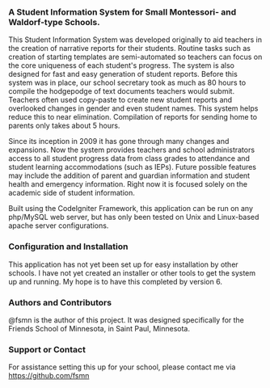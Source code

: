 ### A Student Information System for Small Montessori- and Waldorf-type Schools.
This Student Information System was developed originally to aid teachers in the creation of narrative reports for their students. Routine tasks such as creation of starting templates are semi-automated so teachers can focus on the core uniqueness of each student's progress. The system is also designed for fast and easy generation of student reports. Before this system was in place, our school secretary took as much as 80 hours to compile the hodgepodge of text documents teachers would submit. Teachers often used copy-paste to create new student reports and overlooked changes in gender and even student names. This system helps reduce this to near elimination. Compilation of reports for sending home to parents only takes about 5 hours. 

Since its inception in 2009 it has gone through many changes and expansions. Now the system provides teachers and school administrators access to all student progress data from class grades to attendance and student learning accommodations (such as IEPs). Future possible features may include the addition of parent and guardian information and student health and emergency information. Right now it is focused solely on the academic side of student information. 

Built using the CodeIgniter Framework, this application can be run on any php/MySQL web server, but has only been tested on Unix and Linux-based apache server configurations. 

### Configuration and Installation
This application has not yet been set up for easy installation by other schools. I have not yet created an installer or other tools to get the system up and running. My hope is to have this completed by version 6. 

### Authors and Contributors
@fsmn is the author of this project. It was designed specifically for the Friends School of Minnesota, in Saint Paul, Minnesota. 

### Support or Contact
For assistance setting this up for your school, please contact me via https://github.com/fsmn
